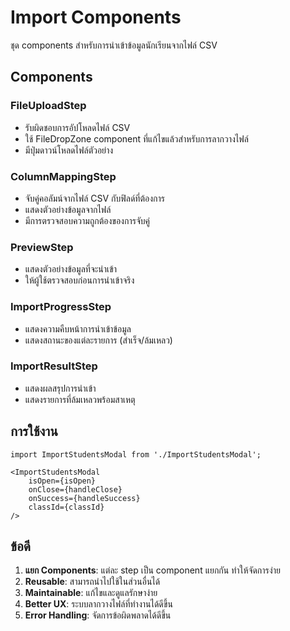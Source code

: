 # Import Components

ชุด components สำหรับการนำเข้าข้อมูลนักเรียนจากไฟล์ CSV

## Components

### FileUploadStep
- รับผิดชอบการอัปโหลดไฟล์ CSV
- ใช้ FileDropZone component ที่แก้ไขแล้วสำหรับการลากวางไฟล์
- มีปุ่มดาวน์โหลดไฟล์ตัวอย่าง

### ColumnMappingStep  
- จับคู่คอลัมน์จากไฟล์ CSV กับฟิลด์ที่ต้องการ
- แสดงตัวอย่างข้อมูลจากไฟล์
- มีการตรวจสอบความถูกต้องของการจับคู่

### PreviewStep
- แสดงตัวอย่างข้อมูลที่จะนำเข้า
- ให้ผู้ใช้ตรวจสอบก่อนการนำเข้าจริง

### ImportProgressStep
- แสดงความคืบหน้าการนำเข้าข้อมูล
- แสดงสถานะของแต่ละรายการ (สำเร็จ/ล้มเหลว)

### ImportResultStep
- แสดงผลสรุปการนำเข้า
- แสดงรายการที่ล้มเหลวพร้อมสาเหตุ

## การใช้งาน

```tsx
import ImportStudentsModal from './ImportStudentsModal';

<ImportStudentsModal
    isOpen={isOpen}
    onClose={handleClose}
    onSuccess={handleSuccess}
    classId={classId}
/>
```

## ข้อดี

1. **แยก Components**: แต่ละ step เป็น component แยกกัน ทำให้จัดการง่าย
2. **Reusable**: สามารถนำไปใช้ในส่วนอื่นได้
3. **Maintainable**: แก้ไขและดูแลรักษาง่าย
4. **Better UX**: ระบบลากวางไฟล์ที่ทำงานได้ดีขึ้น
5. **Error Handling**: จัดการข้อผิดพลาดได้ดีขึ้น